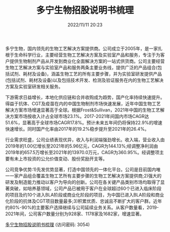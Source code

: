 ﻿---
title: 多宁生物招股说明书梳理
date: 2022/11/11 20:23
tags:
- 医药健康
updated: 
---

多宁生物，国内领先的生物工艺解决方案提供商。公司成立于2005年，是一家扎根于生命科学行业，主要经营生物工艺解决方案及实验室产品和服务，专注于为客户提供生物制剂产品从开发到商业化全面解决方案的一站式供货商。公司主要经营生物工艺解决方案与实验室产品和服务两条主要业务线，提供广泛的产品组合(包括试剂、耗材及设备)，涵盖生物工艺的所有主要步骤，并为实验室研发提供产品(包括试剂、耗材及设备)以及包括技术开发、检测及验证服务在内的生物工艺解决方案及实验室研发相关服务。

下游需求日益增长，本地化供应链和合并收购成为趋势，国产化率持续快速提升。得益于抗体、CGT及疫苗在内的中国生物制剂市场快速发展，近年中国生物工艺解决方案市场增速显著高于全球。根据Frost&Sullivan，2021年中国的生物工艺解决方案市场按收入计占全球市场23.1%。2017-2021年间国内市场CAGR达51.6%，显著高于全球市场CAGR17.8%。预计未来五年间仍将保持22.9%的增速快速增长。同时国产化率由2017年的19.2%稳步提升至2021年的26.4%。
<!--more-->

行业需求旺盛，公司业绩表现优异，收入与利润端强劲增长。收入端，营业收入由2019年的1.00亿增长至2021年的5.96亿元，CAGR为144.13%;经调整净利润由2019年的657.5万增长至2021年的13970.0万元，CAGR为360.95%。经调整项主要有未上市投资的公允价值变动、股份奖励开支等。

公司竞争优势:1)先发优势显著，打造中国领先的一体化平台。公司是目前国内唯一一家产品组合覆盖生物工艺所有主要步骤的生物工艺解决方案提供商;2)强大的研发及制造能力推动以客户为导向的创新。公司在各关键产品类别市场均取得了显著突破，如培养基领域，公司产品已被用于客户在全球超过60个已进入临床阶段的项目及约10个进入BLA阶段或商业化阶段的项目，为中国已进入BLA阶段和商业化阶段的抗体及CGT项目数量最多;3)积累优质、忠诚且不断扩大的客户群。近年约80%-90%的主要客户选择继续与公司延续业务关系。从客户数量看，2019-2021年间，公司客户数量分别为928家、1178家及1682家，增速显著。


[多宁生物招股说明书梳理](https://url12.ctfile.com/f/3948612-722963581-9080a9?p=3054)
(访问密码: 3054)

